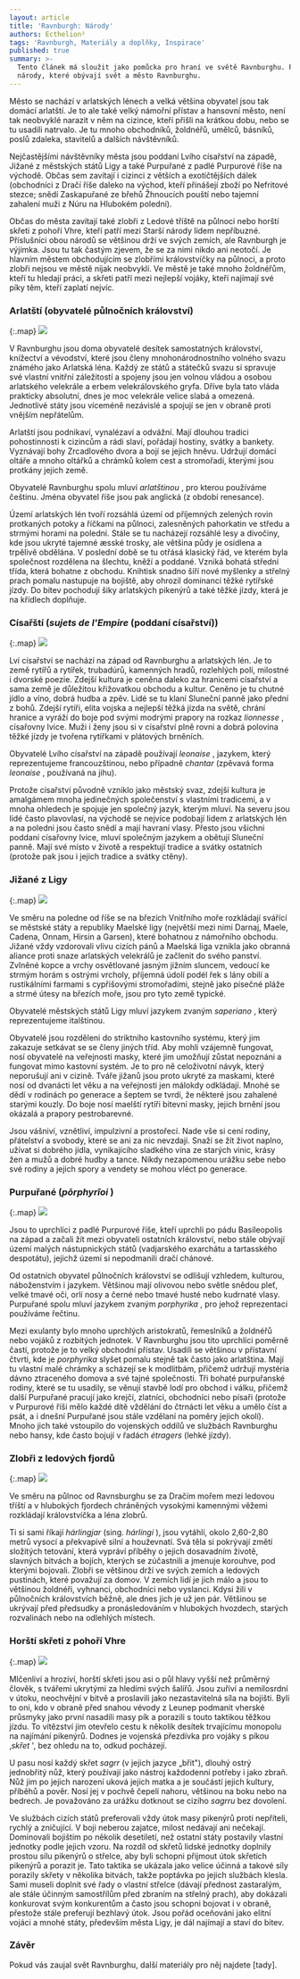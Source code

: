 ```yaml
---
layout: article
title: 'Ravnburgh: Národy'
authors: Ecthelion²
tags: 'Ravnburgh, Materiály a doplňky, Inspirace'
published: true
summary: >-
  Tento článek má sloužit jako pomůcka pro hraní ve světě Ravnburghu. Popisuje
  národy, které obývají svět a město Ravnburghu.
---
```

Město se nachází v arlatských lénech a velká většina obyvatel jsou tak domácí arlatští. Je to ale také velký námořní přístav a hansovní město, není tak neobvyklé narazit v něm na cizince, kteří přišli na krátkou dobu, nebo se tu usadili natrvalo. Je tu mnoho obchodníků, žoldnéřů, umělců, básníků, poslů zdaleka, stavitelů a dalších návštěvníků. 

Nejčastějšími návštěvníky města jsou poddaní Lvího císařství na západě, Jižané z městských států Ligy a také Purpuřané z padlé Purpurové říše na východě. Občas sem zavítají i cizinci z větších a exotičtějších dálek (obchodníci z Dračí říše daleko na východ, kteří přinášejí zboží po Nefritové stezce; snědí Zaskapuřané ze břehů Žhnoucích pouští nebo tajemní zahalení muži z Núru na Hlubokém poledni). 

Občas do města zavítají také zlobři z Ledové tříště na půlnoci nebo horští skřeti z pohoří Vhre, kteří patří mezi Starší národy lidem nepříbuzné. Příslušníci obou národů se většinou drží ve svých zemích, ale Ravnburgh je výjimka. Jsou tu tak častým zjevem, že se za nimi nikdo ani neotočí. Je hlavním městem obchodujícím se zlobřími královstvíčky na půlnoci, a proto zlobři nejsou ve městě nijak neobvyklí. Ve městě je také mnoho žoldnéřům, kteří tu hledají práci, a skřeti patří mezi nejlepší vojáky, kteří najímají své píky těm, kteří zaplatí nejvíc. 

### Arlatští (obyvatelé půlnočních království)

{:.map}
![]({{site.baseurl}}/91/arlatsti.jpg)

V Ravnburghu jsou doma obyvatelé desítek samostatných království, knížectví a vévodství, které jsou členy mnohonárodnostního volného svazu známého jako Arlatská léna. Každý ze států a státečků svazu si spravuje své vlastní vnitřní záležitostí a spojeny jsou jen volnou vládou a osobou arlatského velekrále a erbem velekrálovského gryfa. Dříve byla tato vláda prakticky absolutní, dnes je moc velekrále velice slabá a omezená. Jednotlivé státy jsou víceméně nezávislé a spojují se jen v obraně proti vnějším nepřátelům. 

Arlatští jsou podnikaví, vynalézaví a odvážní. Mají dlouhou tradici pohostinnosti k cizincům a rádi slaví, pořádají hostiny, svátky a bankety. Vyznávají bohy Zrcadlového dvora a bojí se jejich hněvu. Udržují domácí oltáře a mnoho oltářků a chrámků kolem cest a stromořadí, kterými jsou protkány jejich země. 

Obyvatelé Ravnburghu spolu mluví _arlatštinou_ , pro kterou používáme češtinu. Jména obyvatel říše jsou pak anglická (z období renesance). 

Území arlatských lén tvoří rozsáhlá území od příjemných zelených rovin protkaných potoky a říčkami na půlnoci, zalesněných pahorkatin ve středu a strmými horami na poledni. Stále se tu nacházejí rozsáhlé lesy a divočiny, kde jsou ukryté tajemné æsské trosky, ale většina půdy je osídlena a trpělivě obdělána. V poslední době se tu otřásá klasický řád, ve kterém byla společnost rozdělena na šlechtu, kněží a poddané. Vzniká bohatá střední třída, která bohatne z obchodu. Knihtisk snadno šíří nové myšlenky a střelný prach pomalu nastupuje na bojiště, aby ohrozil dominanci těžké rytířské jízdy. Do bitev pochodují šiky arlatských pikenýrů a také těžké jízdy, která je na křídlech doplňuje. 

### Císařští (_sujets de l'Empire_ (poddaní císařství)) 

{:.map}
![]({{site.baseurl}}/91/cisarsti.jpg)

Lví císařství se nachází na západ od Ravnburghu a arlatských lén. Je to země rytířů a rytířek, trubadúrů, kamenných hradů, rozlehlých polí, milostné i dvorské poezie. Zdejší kultura je ceněna daleko za hranicemi císařství a sama země je důležitou křižovatkou obchodu a kultur. Ceněno je tu chutné jídlo a víno, dobrá hudba a zpěv. Lidé se tu klaní Sluneční panně jako přední z bohů. Zdejší rytíři, elita vojska a nejlepší těžká jízda na světě, chrání hranice a vyráží do boje pod svými modrými prapory na rozkaz _lionnesse_ , císařovny lvice. Muži i ženy jsou si v císařství plně rovni a dobrá polovina těžké jízdy je tvořena rytířkami v plátových brněních. 

Obyvatelé Lvího císařství na západě používají _leonaise_ , jazykem, který reprezentujeme francouzštinou, nebo případně _chantar_ (zpěvavá forma _leonaise_ , používaná na jihu). 

Protože císařství původně vzniklo jako městský svaz, zdejší kultura je amalgámem mnoha jedinečných společenství s vlastními tradicemi, a v mnoha ohledech je spojuje jen společný jazyk, kterým mluví. Na severu jsou lidé často plavovlasí, na východě se nejvíce podobají lidem z arlatských lén a na poledni jsou často snědí a mají havraní vlasy. Přesto jsou všichni poddaní císařovny lvice, mluví společným jazykem a obětují Sluneční panně. Mají své místo v životě a respektují tradice a svátky ostatních (protože pak jsou i jejich tradice a svátky ctěny). 

### Jižané z Ligy 

{:.map}
![]({{site.baseurl}}/91/jizane.jpg)

Ve směru na poledne od říše se na březích Vnitřního moře rozkládají svářící se městské státy a republiky Maelské ligy (největší mezi nimi Darnaj, Maele, Cadena, Onnam, Hirsin a Garsen), které bohatnou z námořního obchodu. Jižané vždy vzdorovali vlivu cizích pánů a Maelská liga vznikla jako obranná aliance proti snaze arlatských velekrálů je začlenit do svého panství. Zvlněné kopce a vrchy osvětlované jasným jižním sluncem, vedoucí ke strmým horám s ostrými vrcholy, příjemná údolí podél řek s lány obilí a rustikálními farmami s cypřišovými stromořadími, stejně jako písečné pláže a strmé útesy na březích moře, jsou pro tyto země typické. 

Obyvatelé městských států Ligy mluví jazykem zvaným _saperiano_ , který reprezentujeme italštinou. 

Obyvatelé jsou rozděleni do striktního kastovního systému, který jim zakazuje setkávat se se členy jiných tříd. Aby mohli vzájemně fungovat, nosí obyvatelé na veřejnosti masky, které jim umožňují zůstat nepoznáni a fungovat mimo kastovní systém. Je to pro ně celoživotní návyk, který neporušují ani v cizině. Tváře jižanů jsou proto ukryté za maskami, které nosí od dvanácti let věku a na veřejnosti jen málokdy odkládají. Mnohé se dědí v rodinách po generace a šeptem se tvrdí, že některé jsou zahalené starými kouzly. Do boje nosí maelští rytíři bitevní masky, jejich brnění jsou okázalá a prapory pestrobarevné. 

Jsou vášniví, vznětliví, impulzivní a prostořecí. Nade vše si cení rodiny, přátelství a svobody, které se ani za nic nevzdají. Snaží se žít život naplno, užívat si dobrého jídla, vynikajícího sladkého vína ze starých vinic, krásy žen a mužů a dobré hudby a tance. Nikdy nezapomenou urážku sebe nebo své rodiny a jejich spory a vendety se mohou vléct po generace. 

### Purpuřané (_pōrphyrîoi_ ) 

{:.map}
![]({{site.baseurl}}/91/purpurane.jpg)

Jsou to uprchlíci z padlé Purpurové říše, kteří uprchli po pádu Basileopolis na západ a začali žít mezi obyvateli ostatních království, nebo stále obývají území malých nástupnických států (vadjarského exarchátu a tartasského despotátu), jejichž území si nepodmanili dračí chánové. 

Od ostatních obyvatel půlnočních království se odlišují vzhledem, kulturou, náboženstvím i jazykem. Většinou mají olivovou nebo světle snědou pleť, velké tmavé oči, orlí nosy a černé nebo tmavé husté nebo kudrnaté vlasy. Purpuřané spolu mluví jazykem zvaným _porphyrika_ , pro jehož reprezentaci používáme řečtinu. 

Mezi exulanty bylo mnoho uprchlých aristokratů, řemeslníků a žoldnéřů nebo vojáků z rozbitých jednotek. V Ravnburghu jsou tito uprchlíci poměrně častí, protože je to velký obchodní přístav. Usadili se většinou v přístavní čtvrti, kde je _porphyrika_ slyšet pomalu stejně tak často jako arlatština. Mají tu vlastní malé chrámky a scházejí se k modlitbám, přičemž udržují mystéria dávno ztraceného domova a své tajné společnosti. Tři bohaté purpuřanské rodiny, které se tu usadily, se věnují stavbě lodí pro obchod i válku, přičemž další Purpuřané pracují jako krejčí, zlatníci, obchodníci nebo písaři (protože v Purpurové říši mělo každé dítě vždělání do čtrnácti let věku a umělo číst a psát, a i dnešní Purpuřané jsou stále vzdělaní na poměry jejich okolí). Mnoho jich také vstoupilo do vojenských oddílů ve službách Ravnburghu nebo hansy, kde často bojují v řadách _étragers_ (lehké jízdy). 

### Zlobři z ledových fjordů 

{:.map}
![]({{site.baseurl}}/91/zlobri.jpg)

Ve směru na půlnoc od Ravnsburghu se za Dračím mořem mezi ledovou tříští a v hlubokých fjordech chráněných vysokými kamennými věžemi rozkládají královstvíčka a léna zlobrů. 

Ti si sami říkají _hárlingjar_ (sing. _hárlingi_ ), jsou vytáhlí, okolo 2,60-2,80 metrů vysocí a překvapivě silní a houževnatí. Svá těla si pokrývají změtí složitých tetování, která vypráví příběhy o jejich dosavadním životě, slavných bitvách a bojích, kterých se zúčastnili a jmenuje korouhve, pod kterými bojovali. Zlobři se většinou drží ve svých zemích a ledových pustinách, které považují za domov. V zemích lidí je jich málo a jsou to většinou žoldnéři, vyhnanci, obchodníci nebo vyslanci. Kdysi žili v půlnočních královstvích běžně, ale dnes jich je už jen pár. Většinou se ukrývají před předsudky a pronásledováním v hlubokých hvozdech, starých rozvalinách nebo na odlehlých místech. 

### Horští skřeti z pohoří Vhre 

{:.map}
![]({{site.baseurl}}/91/skreti.jpg)

Mlčenliví a hroziví, horští skřeti jsou asi o půl hlavy vyšší než průměrný člověk, s tvářemi ukrytými za hledími svých šalířů. Jsou zuřiví a nemilosrdní v útoku, neochvějní v bitvě a proslavili jako nezastavitelná síla na bojišti. Byli to oni, kdo v obraně před snahou vévody z Leunep podmanit vherské průsmyky jako první nasadili masy pík a porazili s touto taktikou těžkou jízdu. To vítězství jim otevřelo cestu k několik desítek trvajícímu monopolu na najímání pikenýrů. Dodnes je vojenská přezdívka pro vojáky s píkou ‚_skřet_ ', bez ohledu na to, odkud pocházejí. 

U pasu nosí každý skřet _sagrr_ (v jejich jazyce „břit"), dlouhý ostrý jednobřitý nůž, který používají jako nástroj každodenní potřeby i jako zbraň. Nůž jim po jejich narození uková jejich matka a je součástí jejich kultury, příběhů a pověr. Nosí jej v pochvě čepelí nahoru, většinou na boku nebo na bedrech. Je považováno za urážku dotknout se cizího _sagrru_ bez dovolení. 

Ve službách cizích států preferovali vždy útok masy pikenýrů proti nepříteli, rychlý a zničující. V boji neberou zajatce, milost nedávají ani nečekají. Dominovali bojištím po několik desetiletí, než ostatní státy postavily vlastní jednotky podle jejich vzoru. Na rozdíl od skřetů lidské jednotky doplnily prostou sílu pikenýrů o střelce, aby byli schopni přijmout útok skřetích pikenýrů a porazit je. Tato taktika se ukázala jako velice účinná a takové síly porazily skřety v několika bitvách, takže poptávka po jejich službách klesla. Sami museli doplnit své řady o vlastní střelce (dávají přednost zastaralým, ale stále účinným samostřílům před zbraním na střelný prach), aby dokázali konkurovat svým konkurentům a často jsou schopni bojovat i v obraně, přestože stále preferují bezhlavý útok. Jsou pořád oceňováni jako elitní vojáci a mnohé státy, především města Ligy, je dál najímají a staví do bitev. 

### Závěr

Pokud vás zaujal svět Ravnburghu, další materiály pro něj najdete [tady].
